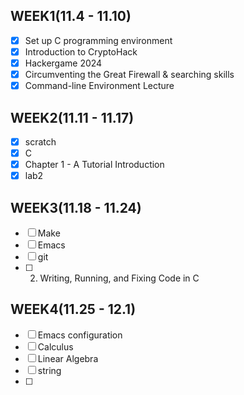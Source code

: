 ## WEEK1(11.4 - 11.10)
- [x] Set up C programming environment
- [x] Introduction to CryptoHack
- [x] Hackergame 2024
- [x] Circumventing the Great Firewall & searching skills
- [x] Command-line Environment Lecture

## WEEK2(11.11 - 11.17)
- [x] scratch
- [x] C
- [x] Chapter 1 - A Tutorial Introduction
- [x] lab2

## WEEK3(11.18 - 11.24)
- [ ] Make
- [ ] Emacs
- [ ] git
- [ ] 2. Writing, Running, and Fixing Code in C

## WEEK4(11.25 - 12.1)
- [ ] Emacs configuration
- [ ] Calculus
- [ ] Linear Algebra
- [ ] string
- [ ] 